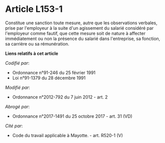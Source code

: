 # Article L153-1

Constitue une sanction toute mesure, autre que les observations verbales, prise par l'employeur à la suite d'un agissement du
salarié considéré par l'employeur comme fautif, que cette mesure soit de nature à affecter immédiatement ou non la présence
du salarié dans l'entreprise, sa fonction, sa carrière ou sa rémunération.

**Liens relatifs à cet article**

_Codifié par_:

  - Ordonnance n°91-246 du 25 février 1991
  - Loi n°91-1379 du 28 décembre 1991

_Modifié par_:

  - Ordonnance n°2012-792 du 7 juin 2012 - art. 2

_Abrogé par_:

  - Ordonnance n°2017-1491 du 25 octobre 2017 - art. 31 (VD)

_Cité par_:

  - Code du travail applicable à Mayotte. - art. R520-1 (V)

